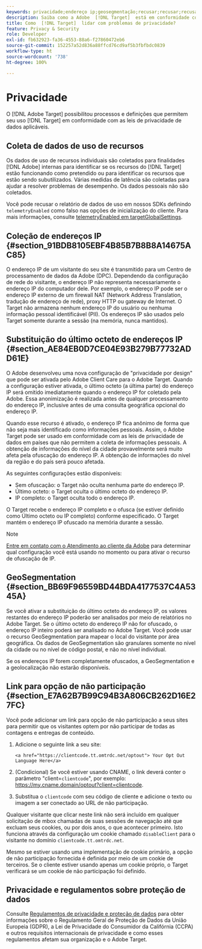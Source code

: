 ```yaml
---
keywords: privacidade;endereço ip;geosegmentação;recusar;recusar;recusar;privacidade de dados;regulamentos governamentais;regulamentos;gdpr;ccpa
description: Saiba como a Adobe  [!DNL Target]  está em conformidade com as leis de privacidade de dados aplicáveis, incluindo a coleta e o tratamento de endereços IP e as instruções de recusa.
title: Como  [!DNL Target]  lidar com problemas de privacidade?
feature: Privacy & Security
role: Developer
exl-id: fb632923-fa36-4553-88a6-f27860472eb6
source-git-commit: 152257a52d836a88ffcd76cd9af5b3fbfbdc0839
workflow-type: ht
source-wordcount: '738'
ht-degree: 100%

---
```


# Privacidade

O [!DNL Adobe Target] possibilitou processos e definições que permitem seu uso [!DNL Target] em conformidade com as leis de privacidade de dados aplicáveis.

## Coleta de dados de uso de recursos

Os dados de uso de recursos individuais são coletados para finalidades [!DNL Adobe] internas para identificar se os recursos do [!DNL Target] estão funcionando como pretendido ou para identificar os recursos que estão sendo subutilizados. Várias medidas de latência são coletadas para ajudar a resolver problemas de desempenho. Os dados pessoais não são coletados.

Você pode recusar o relatório de dados de uso em nossos SDKs definindo `telemetryEnabled` como falso nas opções de inicialização do cliente. Para mais informações, consulte [telemetryEnabled em targetGlobalSettings](/help/main/c-implementing-target/c-implementing-target-for-client-side-web/targetgobalsettings.md#telemetry).

## Coleção de endereços IP {#section_91BDB8105EBF4B85B7B8B8A14675AC85}

O endereço IP de um visitante do seu site é transmitido para um Centro de processamento de dados da Adobe (DPC). Dependendo da configuração de rede do visitante, o endereço IP não representa necessariamente o endereço IP do computador dele. Por exemplo, o endereço IP pode ser o endereço IP externo de um firewall NAT (Network Address Translation, tradução de endereço de rede), proxy HTTP ou gateway de Internet. O Target não armazena nenhum endereço IP do usuário ou nenhuma informação pessoal identificável (PII). Os endereços IP são usados pelo Target somente durante a sessão (na memória, nunca mantidos).

## Substituição do último octeto de endereços IP {#section_AE84EB0D7CE04E93B279B77732ADD61E}

O Adobe desenvolveu uma nova configuração de &quot;privacidade por design&quot; que pode ser ativada pelo Adobe Client Care para o Adobe Target. Quando a configuração estiver ativada, o último octeto (a última parte) do endereço IP será omitido imediatamente quando o endereço IP for coletado pela Adobe. Essa anonimização é realizada antes de qualquer processamento do endereço IP, inclusive antes de uma consulta geográfica opcional do endereço IP.

Quando esse recurso é ativado, o endereço IP fica anônimo de forma que não seja mais identificado como informações pessoais. Assim, o Adobe Target pode ser usado em conformidade com as leis de privacidade de dados em países que não permitem a coleta de informações pessoais. A obtenção de informações do nível da cidade provavelmente será muito afeta pela ofuscação do endereço IP. A obtenção de informações do nível da região e do país será pouco afetada.

As seguintes configurações estão disponíveis:

* Sem ofuscação: o Target não oculta nenhuma parte do endereço IP.
* Último octeto: o Target oculta o último octeto do endereço IP.
* IP completo: o Target oculta todo o endereço IP.

O Target recebe o endereço IP completo e o ofusca (se estiver definido como Último octeto ou IP completo) conforme especificado. O Target mantém o endereço IP ofuscado na memória durante a sessão.

>[!NOTE]
>
>[Entre em contato com o Atendimento ao cliente da Adobe](/help/main/cmp-resources-and-contact-information.md#reference_ACA3391A00EF467B87930A450050077C) para determinar qual configuração você está usando no momento ou para ativar o recurso de ofuscação de IP.

## GeoSegmentation  {#section_BB69F96559BD44BDA4177537C4A5345A}

Se você ativar a substituição do último octeto do endereço IP, os valores restantes do endereço IP poderão ser analisados por meio de relatórios no Adobe Target. Se o último octeto do endereço IP não for ofuscado, o endereço IP inteiro poderá ser analisado no Adobe Target. Você pode usar o recurso GeoSegmentation para mapear o local do visitante por área geográfica. Os dados de GeoSegmentation são granulares somente no nível da cidade ou no nível de código postal, e não no nível individual.

Se os endereços IP forem completamente ofuscados, a GeoSegmentation e a geolocalização não estarão disponíveis.

## Link para opção de não participação {#section_E7A62B7B99C94B3A806CB262D16E27FC}

Você pode adicionar um link para opção de não participação a seus sites para permitir que os visitantes optem por não participar de todas as contagens e entregas de conteúdo.

1. Adicione o seguinte link a seu site:

   `<a href="https://clientcode.tt.omtrdc.net/optout"> Your Opt Out Language Here</a>`

1. (Condicional) Se você estiver usando CNAME, o link deverá conter o parâmetro &quot;client=`clientcode`&quot;, por exemplo: https://my.cname.domain/optout?client=clientcode.

1. Substitua o `clientcode` com seu código de cliente e adicione o texto ou imagem a ser conectado ao URL de não participação.

Qualquer visitante que clicar neste link não será incluído em qualquer solicitação de mbox chamadas de suas sessões de navegação até que excluam seus cookies, ou por dois anos, o que acontecer primeiro. Isto funciona através da configuração um cookie chamado `disableClient` para o visitante no domínio `clientcode.tt.omtrdc.net`.

Mesmo se estiver usando uma implementação de cookie primário, a opção de não participação fornecida é definida por meio de um cookie de terceiros. Se o cliente estiver usando apenas um cookie próprio, o Target verificará se um cookie de não participação foi definido.

## Privacidade e regulamentos sobre proteção de dados

Consulte [Regulamentos de privacidade e proteção de dados](/help/main/c-implementing-target/c-considerations-before-you-implement-target/c-privacy/cmp-privacy-and-general-data-protection-regulation.md) para obter informações sobre o Regulamento Geral de Proteção de Dados da União Europeia (GDPR), a Lei de Privacidade do Consumidor da Califórnia (CCPA) e outros requisitos internacionais de privacidade e como esses regulamentos afetam sua organização e o Adobe Target.
